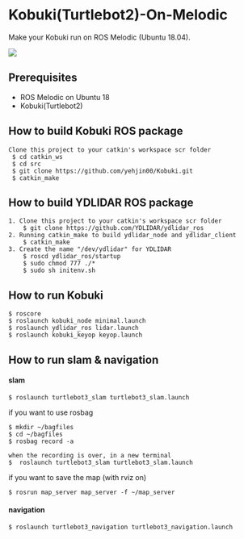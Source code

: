 # Kobuki(Turtlebot2)-On-Melodic
Make your Kobuki run on ROS Melodic (Ubuntu 18.04).

![](https://www.turtlebot.com/assets/images/turtlebot_2_lg.png)

## Prerequisites

- ROS Melodic on Ubuntu 18
- Kobuki(Turtlebot2)

## How to build Kobuki ROS package
```
Clone this project to your catkin's workspace scr folder
 $ cd catkin_ws
 $ cd src
 $ git clone https://github.com/yehjin00/Kobuki.git
 $ catkin_make
```

## How to build YDLIDAR ROS package
```
1. Clone this project to your catkin's workspace scr folder
    $ git clone https://github.com/YDLIDAR/ydlidar_ros
2. Running catkin_make to build ydlidar_node and ydlidar_client
    $ catkin_make
3. Create the name "/dev/ydlidar" for YDLIDAR
    $ roscd ydlidar_ros/startup
    $ sudo chmod 777 ./*
    $ sudo sh initenv.sh
```

## How to run Kobuki
```
$ roscore
$ roslaunch kobuki_node minimal.launch
$ roslaunch ydlidar_ros lidar.launch
$ roslaunch kobuki_keyop keyop.launch
```

## How to run slam & navigation
#### slam
```
$ roslaunch turtlebot3_slam turtlebot3_slam.launch
```
if you want to use rosbag
```
$ mkdir ~/bagfiles
$ cd ~/bagfiles
$ rosbag record -a

when the recording is over, in a new terminal
$  roslaunch turtlebot3_slam turtlebot3_slam.launch
```


if you want to save the map (with rviz on)
```
$ rosrun map_server map_server -f ~/map_server
```
#### navigation
```
$ roslaunch turtlebot3_navigation turtlebot3_navigation.launch
```
